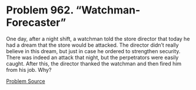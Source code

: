 # Problem 962. “Watchman-Forecaster”

One day, after a night shift, a watchman told the store director that today he had a dream that the store would be attacked. The director didn’t really believe in this dream, but just in case he ordered to strengthen security. There was indeed an attack that night, but the perpetrators were easily caught. After this, the director thanked the watchman and then fired him from his job. Why?

[Problem Source](https://www.trizland.ru/tasks/1565/)